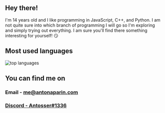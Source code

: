 ## Hey there!
I'm 14 years old and I like programming in JavaScript, C++, and Python. I am not quite sure into which branch of programming I will go so I'm exploring and simply trying out everything. I am sure you'll find there something interesting for yourself! :smirk:

<!--
## Stats
<img alt="stats" src="https://github-readme-stats.vercel.app/api?username=Antosser&show_icons=true&count_private=true&theme=radical">
-->

## Most used languages
<img alt="top languages" src="https://github-readme-stats.vercel.app/api/top-langs/?username=Antosser&theme=radical&exclude_repo=website&hide=Batchfile,CSS">

## You can find me on
### Email - me@antonaparin.com
### <a href="https://discord.com/users/598883942342328322">Discord - Antosser#1336</a>
